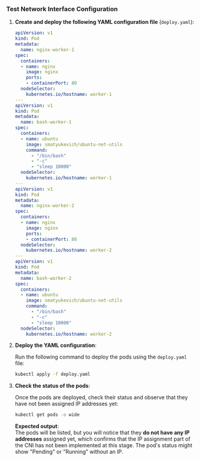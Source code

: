 
### **Test Network Interface Configuration**

1. **Create and deploy the following YAML configuration file** (`deploy.yaml`):

   ```yaml
   apiVersion: v1
   kind: Pod
   metadata:
     name: nginx-worker-1
   spec:
     containers:
     - name: nginx
       image: nginx
       ports:
       - containerPort: 80
     nodeSelector:
       kubernetes.io/hostname: worker-1
   ---
   apiVersion: v1
   kind: Pod
   metadata:
     name: bash-worker-1
   spec:
     containers:
     - name: ubuntu
       image: smatyukevich/ubuntu-net-utils
       command:
         - "/bin/bash"
         - "-c"
         - "sleep 10000"
     nodeSelector:
       kubernetes.io/hostname: worker-1
   ---
   apiVersion: v1
   kind: Pod
   metadata:
     name: nginx-worker-2
   spec:
     containers:
     - name: nginx
       image: nginx
       ports:
       - containerPort: 80
     nodeSelector:
       kubernetes.io/hostname: worker-2
   ---
   apiVersion: v1
   kind: Pod
   metadata:
     name: bash-worker-2
   spec:
     containers:
     - name: ubuntu
       image: smatyukevich/ubuntu-net-utils
       command:
         - "/bin/bash"
         - "-c"
         - "sleep 10000"
     nodeSelector:
       kubernetes.io/hostname: worker-2
   ```

2. **Deploy the YAML configuration**:

   Run the following command to deploy the pods using the `deploy.yaml` file:

   ```bash
   kubectl apply -f deploy.yaml
   ```

3. **Check the status of the pods**:

   Once the pods are deployed, check their status and observe that they have not been assigned IP addresses yet:

   ```bash
   kubectl get pods -o wide
   ```

   **Expected output**:  
   The pods will be listed, but you will notice that they **do not have any IP addresses** assigned yet, which confirms that the IP assignment part of the CNI has not been implemented at this stage. The pod's status might show "Pending" or "Running" without an IP.


